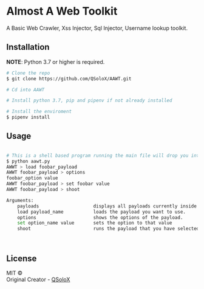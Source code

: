 # Almost A Web Toolkit

A Basic Web Crawler, Xss Injector, Sql Injector, Username lookup toolkit.

## Installation

**NOTE**: Python 3.7 or higher is required.

```bash
# Clone the repo
$ git clone https://github.com/QSoloX/AAWT.git

# Cd into AAWT

# Install python 3.7, pip and pipenv if not already installed

# Install the enviroment
$ pipenv install
```

## Usage

```bash

# This is a shell based program running the main file will drop you into a shell
$ python aawt.py
AWWT > load foobar_payload
AWWT foobar_payload > options
foobar_option value
AWWT foobar_payload > set foobar value
AWWT foobar_payload > shoot

Arguments:
    payloads                    displays all payloads currently inside payloads/
    load payload_name           loads the payload you want to use.
    options                     shows the options of the payload.
    set option_name value       sets the option to that value
    shoot                       runs the payload that you have selected.




```

## License

MIT © <br/>
Original Creator - [QSoloX](https://github.com/QSoloX)
